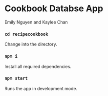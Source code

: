 # Cookbook Databse App
Emily Nguyen and Kaylee Chan

### `cd recipecookbook`
Change into the directory.

### `npm i`
Install all required dependencies.

### `npm start`
Runs the app in development mode.

